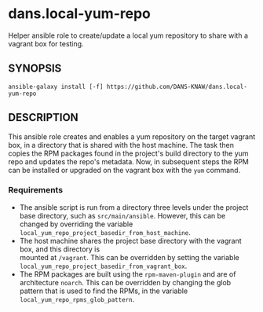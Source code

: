 dans.local-yum-repo
===================

Helper ansible role to create/update a local yum repository to share with a vagrant box for testing.


SYNOPSIS
--------

    ansible-galaxy install [-f] https://github.com/DANS-KNAW/dans.local-yum-repo
    
    
DESCRIPTION
-----------
This ansible role creates and enables a yum repository on the target vagrant box, in a directory that 
is shared with the host machine. The task then copies the RPM packages found in the project's build directory 
to the yum repo and updates the repo's metadata. Now, in subsequent steps the RPM can be installed or 
upgraded on the vagrant box with the `yum` command. 

### Requirements

* The ansible script is run from a directory three levels under the project base directory, such
  as `src/main/ansible`. However, this can be changed by overriding the variable 
  `local_yum_repo_project_basedir_from_host_machine`.
* The host machine shares the project base directory with the vagrant box, and this directory is  
  mounted at `/vagrant`. This can be overridden by setting the variable `local_yum_repo_project_basedir_from_vagrant_box`.
* The RPM packages are built using the `rpm-maven-plugin` and are of architecture `noarch`. This can
  be overridden by changing the glob pattern that is used to find the RPMs, in the variable
  `local_yum_repo_rpms_glob_pattern`.

    